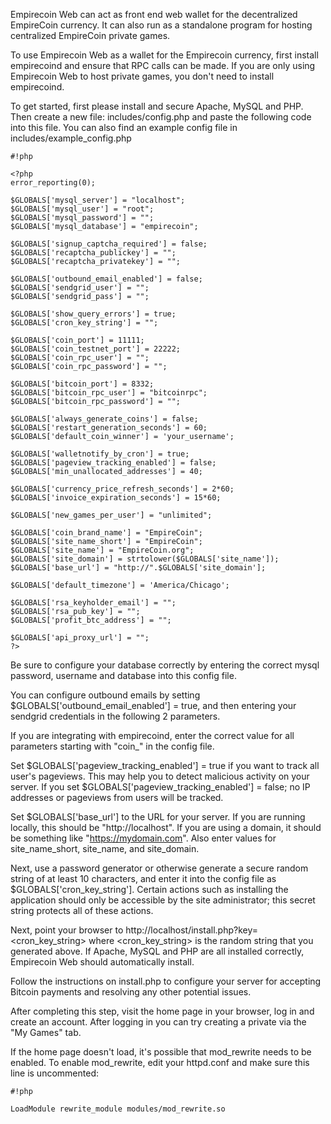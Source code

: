 Empirecoin Web can act as front end web wallet for the decentralized EmpireCoin currency. It can also run as a standalone program for hosting centralized EmpireCoin private games.

To use Empirecoin Web as a wallet for the Empirecoin currency, first install empirecoind and ensure that RPC calls can be made.  If you are only using Empirecoin Web to host private games, you don't need to install empirecoind.

To get started, first please install and secure Apache, MySQL and PHP.  Then create a new file: includes/config.php and paste the following code into this file.  You can also find an example config file in includes/example_config.php

```
#!php

<?php
error_reporting(0);

$GLOBALS['mysql_server'] = "localhost";
$GLOBALS['mysql_user'] = "root";
$GLOBALS['mysql_password'] = "";
$GLOBALS['mysql_database'] = "empirecoin";

$GLOBALS['signup_captcha_required'] = false;
$GLOBALS['recaptcha_publickey'] = "";
$GLOBALS['recaptcha_privatekey'] = "";

$GLOBALS['outbound_email_enabled'] = false;
$GLOBALS['sendgrid_user'] = "";
$GLOBALS['sendgrid_pass'] = "";

$GLOBALS['show_query_errors'] = true;
$GLOBALS['cron_key_string'] = "";

$GLOBALS['coin_port'] = 11111;
$GLOBALS['coin_testnet_port'] = 22222;
$GLOBALS['coin_rpc_user'] = "";
$GLOBALS['coin_rpc_password'] = "";

$GLOBALS['bitcoin_port'] = 8332;
$GLOBALS['bitcoin_rpc_user'] = "bitcoinrpc";
$GLOBALS['bitcoin_rpc_password'] = "";

$GLOBALS['always_generate_coins'] = false;
$GLOBALS['restart_generation_seconds'] = 60;
$GLOBALS['default_coin_winner'] = 'your_username';

$GLOBALS['walletnotify_by_cron'] = true;
$GLOBALS['pageview_tracking_enabled'] = false;
$GLOBALS['min_unallocated_addresses'] = 40;

$GLOBALS['currency_price_refresh_seconds'] = 2*60;
$GLOBALS['invoice_expiration_seconds'] = 15*60;

$GLOBALS['new_games_per_user'] = "unlimited";

$GLOBALS['coin_brand_name'] = "EmpireCoin";
$GLOBALS['site_name_short'] = "EmpireCoin";
$GLOBALS['site_name'] = "EmpireCoin.org";
$GLOBALS['site_domain'] = strtolower($GLOBALS['site_name']);
$GLOBALS['base_url'] = "http://".$GLOBALS['site_domain'];

$GLOBALS['default_timezone'] = 'America/Chicago';

$GLOBALS['rsa_keyholder_email'] = "";
$GLOBALS['rsa_pub_key'] = "";
$GLOBALS['profit_btc_address'] = "";

$GLOBALS['api_proxy_url'] = "";
?>

```

Be sure to configure your database correctly by entering the correct mysql password, username and database into this config file.

You can configure outbound emails by setting $GLOBALS['outbound_email_enabled'] = true, and then entering your sendgrid credentials in the following 2 parameters.

If you are integrating with empirecoind, enter the correct value for all parameters starting with "coin_" in the config file.

Set $GLOBALS['pageview_tracking_enabled'] = true if you want to track all user's pageviews.  This may help you to detect malicious activity on your server.  If you set $GLOBALS['pageview_tracking_enabled'] = false; no IP addresses or pageviews from users will be tracked.

Set $GLOBALS['base_url'] to the URL for your server.  If you are running locally, this should be "http://localhost".  If you are using a domain, it should be something like "https://mydomain.com".
Also enter values for site_name_short, site_name, and site_domain.

Next, use a password generator or otherwise generate a secure random string of at least 10 characters, and enter it into the config file as $GLOBALS['cron_key_string'].  Certain actions such as installing the application should only be accessible by the site administrator; this secret string protects all of these actions.

Next, point your browser to http://localhost/install.php?key=<cron_key_string> where <cron_key_string> is the random string that you generated above.  If Apache, MySQL and PHP are all installed correctly, Empirecoin Web should automatically install.

Follow the instructions on install.php to configure your server for accepting Bitcoin payments and resolving any other potential issues.

After completing this step, visit the home page in your browser, log in and create an account.  After logging in you can try creating a private via the "My Games" tab.

If the home page doesn't load, it's possible that mod_rewrite needs to be enabled.  To enable mod_rewrite, edit your httpd.conf and make sure this line is uncommented:

```
#!php

LoadModule rewrite_module modules/mod_rewrite.so
```
